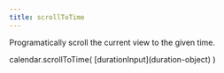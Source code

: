 ```yaml
---
title: scrollToTime
---
```


Programatically scroll the current view to the given time.

<div class='spec' markdown='1'>
calendar.scrollToTime( [durationInput](duration-object) )
</div>
